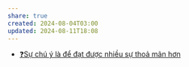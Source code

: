 ```yaml
---
share: true
created: 2024-08-04T03:00
updated: 2024-08-11T18:08
---
```

- [❓Sự chú ý là để đạt được nhiều sự thoả mãn hơn](../../Nh%E1%BA%ADn%20th%E1%BB%A9c/%E2%9D%93S%E1%BB%B1%20ch%C3%BA%20%C3%BD%20l%C3%A0%20%C4%91%E1%BB%83%20%C4%91%E1%BA%A1t%20%C4%91%C6%B0%E1%BB%A3c%20nhi%E1%BB%81u%20s%E1%BB%B1%20tho%E1%BA%A3%20m%C3%A3n%20h%C6%A1n.md)
